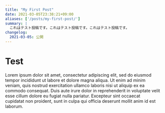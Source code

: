 ```yaml
---
title: "My First Post"
date: 2021-03-05T23:38:21+09:00
aliases: ['/posts/my-first-post/']
summary: |
  これはテスト投稿です。これはテスト投稿です。これはテスト投稿です。
changelog:
  2021-03-05: 公開
---
```


# Test

Lorem ipsum dolor sit amet, consectetur adipiscing elit, sed do eiusmod tempor incididunt ut labore et dolore magna aliqua. Ut enim ad minim veniam, quis nostrud exercitation ullamco laboris nisi ut aliquip ex ea commodo consequat. Duis aute irure dolor in reprehenderit in voluptate velit esse cillum dolore eu fugiat nulla pariatur. Excepteur sint occaecat cupidatat non proident, sunt in culpa qui officia deserunt mollit anim id est laborum.
